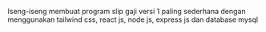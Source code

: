 Iseng-iseng membuat program slip gaji versi 1 paling sederhana dengan menggunakan tailwind css, react js, node js, express js dan database mysql
